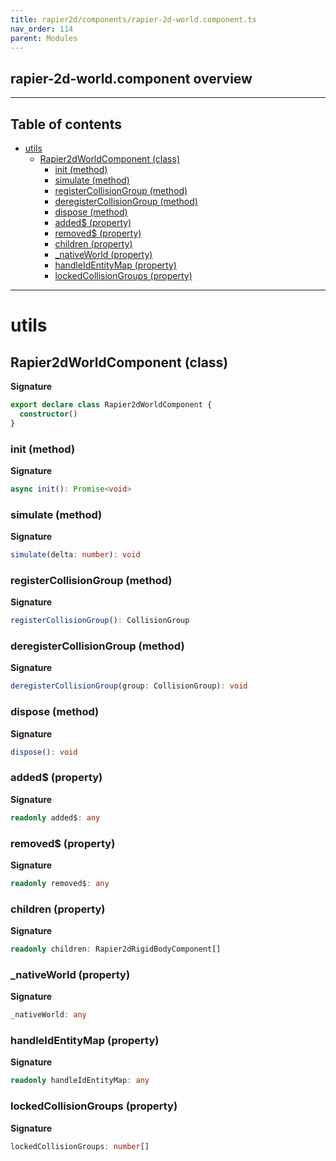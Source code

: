 ```yaml
---
title: rapier2d/components/rapier-2d-world.component.ts
nav_order: 114
parent: Modules
---
```


## rapier-2d-world.component overview

---

<h2 class="text-delta">Table of contents</h2>

- [utils](#utils)
  - [Rapier2dWorldComponent (class)](#rapier2dworldcomponent-class)
    - [init (method)](#init-method)
    - [simulate (method)](#simulate-method)
    - [registerCollisionGroup (method)](#registercollisiongroup-method)
    - [deregisterCollisionGroup (method)](#deregistercollisiongroup-method)
    - [dispose (method)](#dispose-method)
    - [added$ (property)](#added-property)
    - [removed$ (property)](#removed-property)
    - [children (property)](#children-property)
    - [\_nativeWorld (property)](#_nativeworld-property)
    - [handleIdEntityMap (property)](#handleidentitymap-property)
    - [lockedCollisionGroups (property)](#lockedcollisiongroups-property)

---

# utils

## Rapier2dWorldComponent (class)

**Signature**

```ts
export declare class Rapier2dWorldComponent {
  constructor()
}
```

### init (method)

**Signature**

```ts
async init(): Promise<void>
```

### simulate (method)

**Signature**

```ts
simulate(delta: number): void
```

### registerCollisionGroup (method)

**Signature**

```ts
registerCollisionGroup(): CollisionGroup
```

### deregisterCollisionGroup (method)

**Signature**

```ts
deregisterCollisionGroup(group: CollisionGroup): void
```

### dispose (method)

**Signature**

```ts
dispose(): void
```

### added$ (property)

**Signature**

```ts
readonly added$: any
```

### removed$ (property)

**Signature**

```ts
readonly removed$: any
```

### children (property)

**Signature**

```ts
readonly children: Rapier2dRigidBodyComponent[]
```

### \_nativeWorld (property)

**Signature**

```ts
_nativeWorld: any
```

### handleIdEntityMap (property)

**Signature**

```ts
readonly handleIdEntityMap: any
```

### lockedCollisionGroups (property)

**Signature**

```ts
lockedCollisionGroups: number[]
```
